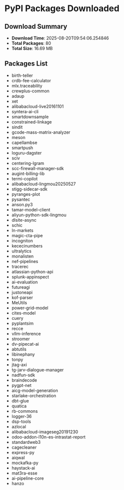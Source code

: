# PyPI Packages Downloaded

## Download Summary
- **Download Time**: 2025-08-20T09:54:06.254846
- **Total Packages**: 80
- **Total Size**: 16.69 MB

## Packages List
- birth-teller
- crdb-fee-calculator
- mlx.traceability
- crewplus-common
- adaup
- xet
- alibabacloud-live20161101
- syntera-ai-cli
- smartdownsample
- constrained-linkage
- sindit
- gcode-mass-matrix-analyzer
- meson
- capellambse
- smartpush
- loguru-dagster
- sciv
- centering-lgram
- scc-firewall-manager-sdk
- augint-billing-lib
- termi-copilot
- alibabacloud-lingmou20250527
- stigg-sidecar-sdk
- pyranges-plot
- pysantec
- anson.py3
- tamar-model-client
- aliyun-python-sdk-lingmou
- dlsite-async
- schic
- ln-markets
- magic-cta-pipe
- incogniton
- kececinumbers
- ultralytics
- monalisten
- nef-pipelines
- tracerec
- atlassian-python-api
- splunk-appinspect
- ai-evaluation
- futureagi
- justoneapi
- kof-parser
- MeUtils
- power-grid-model
- cites-model
- cuery
- pyplantsim
- recce
- vllm-inference
- stroomer
- dv-pipecat-ai
- abtutils
- libinephany
- tonpy
- jtag-axi
- tg-jarv-dialogue-manager
- nadfun-sdk
- braindecode
- pygpt-net
- aicg-model-generation
- starlake-orchestration
- dbt-glue
- quatica
- rb-commons
- logger-36
- dsp-tools
- azlocal
- alibabacloud-imageseg20191230
- odoo-addon-l10n-es-intrastat-report
- standardweb3
- cagecleaner
- express-py
- aiqwal
- mockafka-py
- haystack-ai
- mat3ra-esse
- ai-pipeline-core
- hanzo
